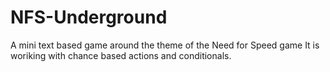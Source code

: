 # NFS-Underground
A mini text based game around the theme of the Need for Speed game
It is woriking with chance based actions and conditionals.
